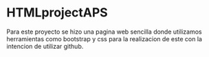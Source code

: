 # HTMLprojectAPS
Para este proyecto se hizo una pagina web sencilla donde utilizamos herramientas
como bootstrap y css para la realizacion de este con la intencion de utilizar github.